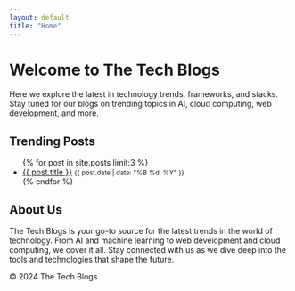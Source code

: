 ```yaml
---
layout: default
title: "Home"
---
```


# Welcome to The Tech Blogs

Here we explore the latest in technology trends, frameworks, and stacks. Stay tuned for our blogs on trending topics in AI, cloud computing, web development, and more.

## Trending Posts

<ul>
  {% for post in site.posts limit:3 %}
    <li>
      <a href="{{ post.url }}">{{ post.title }}</a>
      <small>{{ post.date | date: "%B %d, %Y" }}</small>
    </li>
  {% endfor %}
</ul>

## About Us

The Tech Blogs is your go-to source for the latest trends in the world of technology. From AI and machine learning to web development and cloud computing, we cover it all. Stay connected with us as we dive deep into the tools and technologies that shape the future.

© 2024 The Tech Blogs
